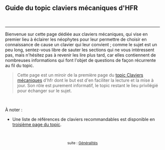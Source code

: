 ## Guide du topic claviers mécaniques d'HFR

&nbsp;

[](https://forum-images.hardware.fr/icones/redface.gif)

---

Bienvenue sur cette page dédiée aux claviers mécaniques, qui vise en premier lieu à éclairer les néophytes pour leur permettre de choisir en connaissance de cause un clavier qui leur convient ; comme le sujet est un peu long, sentez-vous libre de sauter les sections qui ne vous intéressent pas, mais n'hésitez pas à revenir les lire plus tard, car elles contiennent de nombreuses informations qui font l'objet de questions de façon récurrente au fil du topic.

> Cette page est un miroir de la première page du [topic Claviers mécaniques](https://forum.hardware.fr/hfr/HardwarePeripheriques/Clavier-Souris/unique-claviers-mecaniques-sujet_6902_1.htm) d'hfr dont le but est d'en faciliter la lecture et la mise à jour. Son rôle est purement informatif, le topic restant le lieu privilégié pour échanger sur le sujet.

&nbsp;

À noter :

- Une liste de références de claviers recommandables est disponible en [troisième page du topic](https://forum.hardware.fr/hfr/HardwarePeripheriques/Clavier-Souris/unique-claviers-mecaniques-sujet_6902_1.htm#t71975).

<!--
{% include_relative sommaire.html %}
-->

&nbsp;

<p align="center">
<sub>suite : <a href="01-generalites.html">Généralités</a></sub>
</p>
